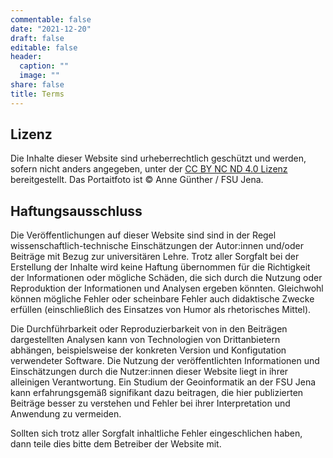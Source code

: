```yaml
---
commentable: false
date: "2021-12-20"
draft: false
editable: false
header:
  caption: ""
  image: ""
share: false
title: Terms
---
```



## Lizenz

Die Inhalte dieser Website sind urheberrechtlich geschützt und werden, sofern nicht anders angegeben, unter der [CC BY NC ND 4.0 Lizenz](https://creativecommons.org/licenses/by-nc-nd/4.0) bereitgestellt.
Das Portaitfoto ist © Anne Günther / FSU Jena.

## Haftungsausschluss

Die Veröffentlichungen auf dieser Website sind sind in der Regel wissenschaftlich-technische Einschätzungen der Autor:innen und/oder Beiträge mit Bezug zur universitären Lehre. Trotz aller Sorgfalt bei der Erstellung der Inhalte wird keine Haftung übernommen für die Richtigkeit der Informationen oder mögliche Schäden, die sich durch die Nutzung oder Reproduktion der Informationen und Analysen ergeben könnten. Gleichwohl können mögliche Fehler oder scheinbare Fehler auch didaktische Zwecke erfüllen (einschließlich des Einsatzes von Humor als rhetorisches Mittel).

Die Durchführbarkeit oder Reproduzierbarkeit von in den Beiträgen dargestellten Analysen kann von Technologien von Drittanbietern abhängen, beispielsweise der konkreten Version und Konfigutation verwendeter Software. Die Nutzung der veröffentlichten Informationen und Einschätzungen durch die Nutzer:innen dieser Website liegt in ihrer alleinigen Verantwortung. Ein Studium der Geoinformatik an der FSU Jena kann erfahrungsgemäß signifikant dazu beitragen, die hier publizierten Beiträge besser zu verstehen und Fehler bei ihrer Interpretation und Anwendung zu vermeiden.

Sollten sich trotz aller Sorgfalt inhaltliche Fehler eingeschlichen haben, dann teile dies bitte dem Betreiber der Website mit.
